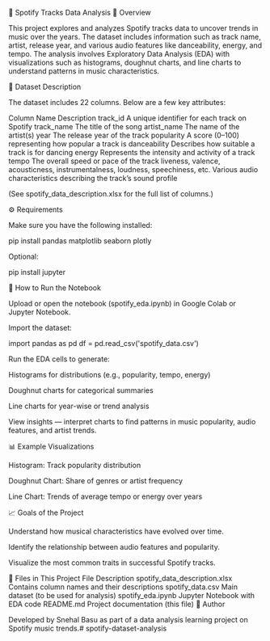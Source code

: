 🎵 Spotify Tracks Data Analysis 📘 Overview

This project explores and analyzes Spotify tracks data to uncover trends in music over the years. The dataset includes information such as track name, artist, release year, and various audio features like danceability, energy, and tempo. The analysis involves Exploratory Data Analysis (EDA) with visualizations such as histograms, doughnut charts, and line charts to understand patterns in music characteristics.

📂 Dataset Description

The dataset includes 22 columns. Below are a few key attributes:

Column Name Description track_id A unique identifier for each track on Spotify track_name The title of the song artist_name The name of the artist(s) year The release year of the track popularity A score (0–100) representing how popular a track is danceability Describes how suitable a track is for dancing energy Represents the intensity and activity of a track tempo The overall speed or pace of the track liveness, valence, acousticness, instrumentalness, loudness, speechiness, etc. Various audio characteristics describing the track’s sound profile

(See spotify_data_description.xlsx for the full list of columns.)

⚙️ Requirements

Make sure you have the following installed:

pip install pandas matplotlib seaborn plotly

Optional:

pip install jupyter

🚀 How to Run the Notebook

Upload or open the notebook (spotify_eda.ipynb) in Google Colab or Jupyter Notebook.

Import the dataset:

import pandas as pd df = pd.read_csv('spotify_data.csv')

Run the EDA cells to generate:

Histograms for distributions (e.g., popularity, tempo, energy)

Doughnut charts for categorical summaries

Line charts for year-wise or trend analysis

View insights — interpret charts to find patterns in music popularity, audio features, and artist trends.

📊 Example Visualizations

Histogram: Track popularity distribution

Doughnut Chart: Share of genres or artist frequency

Line Chart: Trends of average tempo or energy over years

📈 Goals of the Project

Understand how musical characteristics have evolved over time.

Identify the relationship between audio features and popularity.

Visualize the most common traits in successful Spotify tracks.

📁 Files in This Project File Description spotify_data_description.xlsx Contains column names and their descriptions spotify_data.csv Main dataset (to be used for analysis) spotify_eda.ipynb Jupyter Notebook with EDA code README.md Project documentation (this file) 🧠 Author

Developed by Snehal Basu as part of a data analysis learning project on Spotify music trends.# spotify-dataset-analysis